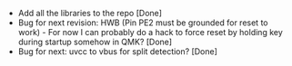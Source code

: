 * Add all the libraries to the repo [Done]
* Bug for next revision: HWB (Pin PE2 must be grounded for reset to work) - For now I can probably do a hack to force reset by holding key during startup somehow in QMK? [Done]
* Bug for next: uvcc to vbus for split detection? [Done]
